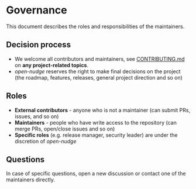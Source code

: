 <!--
SPDX-FileCopyrightText: © 2025 open-nudge <https://github.com/open-nudge>
SPDX-FileContributor: szymonmaszke <github@maszke.co>

SPDX-License-Identifier: Apache-2.0
-->

# Governance

This document describes the roles and responsibilities of the maintainers.

## Decision process

- We welcome all contributors and maintainers,
    see [CONTRIBUTING.md](CONTRIBUTING.md) on __any project-related topics__.
- _open-nudge_ reserves the right to make final
    decisions on the project (the roadmap, features, releases,
    general project direction and so on)

## Roles

- __External contributors__ - anyone who is not a maintainer (can submit PRs,
    issues, and so on)
- __Maintainers__ - people who have write access to the repository (can merge
    PRs, open/close issues and so on)
- __Specific roles__ (e.g. release manager, security leader) are under
    the discretion of _open-nudge_

## Questions

In case of specific questions, open a new discussion or contact one of the
maintainers directly.

<!-- Add project/organization specific governance-->

<!-- Examples: -->

<!-- https://github.com/envoyproxy/envoy/blob/main/GOVERNANCE.md -->

<!-- https://github.com/withastro/.github/blob/main/GOVERNANCE.md -->
